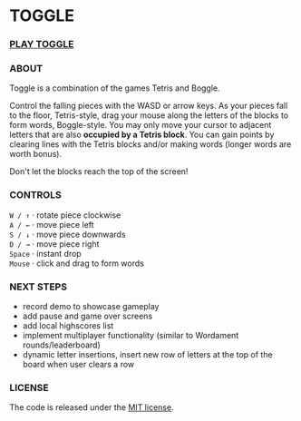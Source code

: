 TOGGLE
========
### [PLAY TOGGLE](http://akshaths.github.io/Toggle/)

### ABOUT
Toggle is a combination of the games Tetris and Boggle. 

Control the falling pieces with the WASD or arrow keys. As your pieces fall to the floor, Tetris-style, drag your mouse along the letters of the blocks to form words, Boggle-style. You may only move your cursor to adjacent letters that are also **occupied by a Tetris block**. You can gain points by clearing lines with the Tetris blocks and/or making words (longer words are worth bonus). 

Don't let the blocks reach the top of the screen!

### CONTROLS
``W / ↑`` · rotate piece clockwise  
``A / ←`` · move piece left  
``S / ↓`` · move piece downwards  
``D / →`` · move piece right  
``Space`` · instant drop  
``Mouse`` · click and drag to form words 

### NEXT STEPS
* record demo to showcase gameplay
* add pause and game over screens
* add local highscores list
* implement multiplayer functionality (similar to Wordament rounds/leaderboard)
* dynamic letter insertions, insert new row of letters at the top of the board when user clears a row

### LICENSE
The code is released under the [MIT license](https://github.com/akshaths/Toggle/blob/master/LICENSE).
